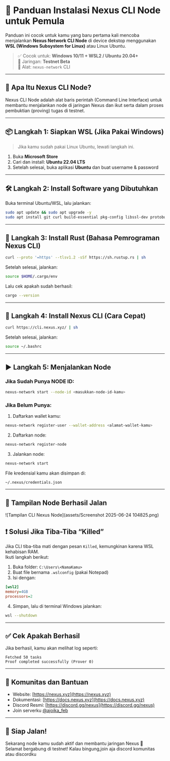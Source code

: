 
# 🚀 Panduan Instalasi Nexus CLI Node untuk Pemula 

Panduan ini cocok untuk kamu yang baru pertama kali mencoba menjalankan **Nexus Network CLI Node** di device dekstop menggunakan **WSL (Windows Subsystem for Linux)** atau Linux Ubuntu.

> ✅ Cocok untuk: **Windows 10/11 + WSL2 / Ubuntu 20.04+**  
> 🧪 Jaringan: **Testnet Beta**  
> 🧰 Alat: `nexus-network` CLI

---

## 🧩 Apa Itu Nexus CLI Node?

Nexus CLI Node adalah alat baris perintah (Command Line Interface) untuk membantu menjalankan node di jaringan Nexus dan ikut serta dalam proses pembuktian (proving) tugas di testnet.

---

## 📦 Langkah 1: Siapkan WSL (Jika Pakai Windows)

> Jika kamu sudah pakai Linux Ubuntu, lewati langkah ini.

1. Buka **Microsoft Store**
2. Cari dan install: **Ubuntu 22.04 LTS**
3. Setelah selesai, buka aplikasi **Ubuntu** dan buat username & password

---

## 🛠️ Langkah 2: Install Software yang Dibutuhkan

Buka terminal Ubuntu/WSL, lalu jalankan:

```bash
sudo apt update && sudo apt upgrade -y
sudo apt install git curl build-essential pkg-config libssl-dev protobuf-compiler -y
```

---

## 🔧 Langkah 3: Install Rust (Bahasa Pemrograman Nexus CLI)

```bash
curl --proto '=https' --tlsv1.2 -sSf https://sh.rustup.rs | sh
```

Setelah selesai, jalankan:
```bash
source $HOME/.cargo/env
```

Lalu cek apakah sudah berhasil:
```bash
cargo --version
```

---

## 🚀 Langkah 4: Install Nexus CLI (Cara Cepat)

```bash
curl https://cli.nexus.xyz/ | sh
```

Setelah selesai, jalankan:
```bash
source ~/.bashrc
```

---

## ▶️ Langkah 5: Menjalankan Node

### Jika Sudah Punya NODE ID:
```bash
nexus-network start --node-id <masukkan-node-id-kamu>
```

### Jika Belum Punya:

1. Daftarkan wallet kamu:
```bash
nexus-network register-user --wallet-address <alamat-wallet-kamu>
```

2. Daftarkan node:
```bash
nexus-network register-node
```

3. Jalankan node:
```bash
nexus-network start
```

File kredensial kamu akan disimpan di:
```bash
~/.nexus/credentials.json
```

---
## 📸 Tampilan Node Berhasil Jalan

![Tampilan CLI Nexus Node](assets/Screenshot 2025-06-24 104825.png)

## ❗ Solusi Jika Tiba-Tiba “Killed”

Jika CLI tiba-tiba mati dengan pesan `Killed`, kemungkinan karena WSL kehabisan RAM.  
Ikuti langkah berikut:

1. Buka folder: `C:\Users\<NamaKamu>`
2. Buat file bernama `.wslconfig` (pakai Notepad)
3. Isi dengan:

```ini
[wsl2]
memory=4GB
processors=2
```

4. Simpan, lalu di terminal Windows jalankan:
```bash
wsl --shutdown
```

---

## ✅ Cek Apakah Berhasil

Jika berhasil, kamu akan melihat log seperti:

```
Fetched 50 tasks
Proof completed successfully (Prover 0)
```

---

## 💬 Komunitas dan Bantuan

- Website: [https://nexus.xyz](https://nexus.xyz)
- Dokumentasi: [https://docs.nexus.xyz](https://docs.nexus.xyz)
- Discord Resmi: [https://discord.gg/nexus](https://discord.gg/nexus)
- Join serverku [@ajoika_feb](https://discord.gg/KzVBHKf9ck)

---

## 🏁 Siap Jalan!

Sekarang node kamu sudah aktif dan membantu jaringan Nexus 🎉  
Selamat bergabung di testnet!
Kalau bingung,join aja discord komunitas atau discordku 

